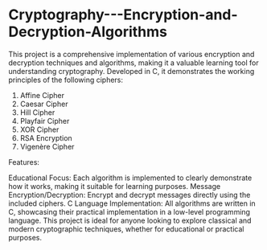 # Cryptography---Encryption-and-Decryption-Algorithms


This project is a comprehensive implementation of various encryption and decryption techniques and algorithms, making it a valuable learning tool for understanding cryptography. Developed in C, it demonstrates the working principles of the following ciphers:

1. Affine Cipher
2. Caesar Cipher
3. Hill Cipher
4. Playfair Cipher
5. XOR Cipher
6. RSA Encryption
7. Vigenère Cipher


Features: 

Educational Focus:   Each algorithm is implemented to clearly demonstrate how it works, making it suitable for learning purposes.
Message Encryption/Decryption: Encrypt and decrypt messages directly using the included ciphers.
C Language Implementation: All algorithms are written in C, showcasing their practical implementation in a low-level programming language.
This project is ideal for anyone looking to explore classical and modern cryptographic techniques, whether for educational or practical purposes.

